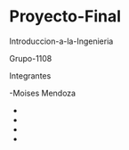# Proyecto-Final

Introduccion-a-la-Ingenieria

Grupo-1108

Integrantes

-Moises Mendoza

-

-

-

-
